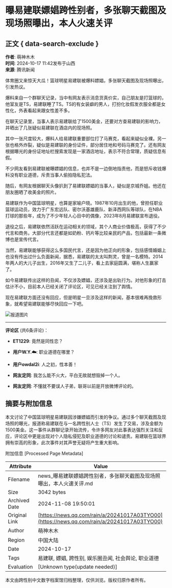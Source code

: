 # 曝易建联嫖娼跨性别者，多张聊天截图及现场照曝出，本人火速关评

## 正文 { data-search-exclude }


**作者**: 萌神木木  
**时间**: 2024-10-17 11:42发布于山西  
**来源**: 腾讯新闻

体育圈又来惊天大瓜！篮球明星易建联被爆料嫖娼，多张聊天截图及现场照曝出，引发热议。

爆料来自一个群聊天记录，当中有网友表示消息货真价实，自己朋友是打篮球的，他室友是TS，易建联睡了TS。TS的有女装癖的男人，打扮化妆假发衣服全都是女性化，外表看起来跟女性差不多。

在聊天记录里，当事人表示易建联给了1500美金，还要对方查易建联的影响力，并晒出了几张疑似易建联在酒店内的现场照。

其中一张尺度较大，爆料人给易建联重要部位打了马赛克，看起来疑似全裸。另一张也格外炸裂，疑似是易建联的身份证件，部分居住地和号码马赛克了。还有网友根据曝光的身份证地址栏搜索发现是一家酒店地址，表示不符合常理，质疑信息有假。

不少网友看到易建联被曝嫖娼的信息，也并不是一边倒地指责他，而是怒斥收钱爆料没有职业道德，斥责当事人偷拍隐私犯法。

随后，有网友根据聊天头像扒到了易建联嫖娼的当事人，疑似是京城乔姐。他还在朋友圈晒了收美金的照片。

易建联作为中国篮球明星，也算是家喻户晓。1987年10月出生的他，曾担任职业篮球运动员，效力于广东宏远队、密尔沃基雄鹿队、新泽西网队等球队，在NBA打球的那些年，成为了不少年轻人心目中的偶像，2023年8月易建联宣布退役。

退役之后，易建联依然活跃在运动相关的领域，其个人商业价值极高，获得了不少代言和商务。大部分代言还都是如奶粉、钙片等比较亲民的产品，包括最新一条微博也是宣传代言。

当然，易建联能够获得这么多国民代言，还是因为他正向的形象，包括感情婚姻上也没有传出过什么负面新闻，据悉，易建联的太太叫荆灵，曾是一名模特。2014年两人的大儿子出生，2016年又生了二儿子，看上去家庭圆满，堪称人生赢家了。

如今易建联传出这样的丑闻，不仅涉及嫖娼，还涉及是出轨行为。对他形象的打击估计不小，目前本人已经关闭了评论区，可见已经关注到了舆情。

现在易建联方面还没有回应，但是明星一旦涉及这样的新闻，基本很难再挽救形象，就希望易建联能够尽快回应一下吧。

![报道图片](https://inews.gtimg.com/newsapp_bt/0/1012205723968_6694/0)

---

**评论区** (共6条评论)：

- **ET1229**: 竟然是同性恋？
  
- **用户W.Y.☁️**: 职业道德在哪里？
  
- **用户owdal2i**: 人之初，性本善！
  
- **网友定同**: 我怎么能不火大，平白无故就想毁掉一个人。
  
- **网友定同**: 不懂就不要误人子弟，联哥以前是开放微博评论的。

## 摘要与附加信息

<!-- tcd_abstract -->
本文讨论了中国篮球明星易建联因涉嫌嫖娼而引发的争议。通过多个聊天截图及现场照的曝光，报道称易建联在与一名跨性别人士（TS）发生了交易，涉及金额为1500美金。这一事件从群聊记录开始流传，令许多网友对此事表达强烈关注和反应，评论区中更是出现对个人隐私侵犯及职业道德的讨论和谴责。易建联在篮球界拥有崇高的形象，此次事件对其声誉无疑将产生重大影响。
<!-- tcd_abstract_end -->

附加信息 [Processed Page Metadata]

| Attribute       | Value                                  |
|-----------------|----------------------------------------|
| Filename        | news_曝易建联嫖娼跨性别者，多张聊天截图及现场照曝出，本人火速关评.md                             |
| Size            | 3042 bytes                           |
| Archived Date   | 2024-11-08 19:50:01                             |
| Original Link   | [https://news.qq.com/rain/a/20241017A03TYO00](https://news.qq.com/rain/a/20241017A03TYO00)                       |
| Author          | 萌神木木                               |
| Region          | 中国大陆                               |
| Date            | 2024-10-17                                 |
| Tags            | 易建联, 嫖娼, 跨性别, 娱乐圈丑闻, 社会舆论, 职业道德                                 |
| Evaluation            | [Unknown type(update needed)]                                 |
<!-- tcd_table_end -->

本文由跨性别中文数字档案馆归档整理，仅供浏览。版权归原作者所有。
